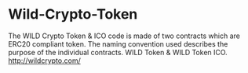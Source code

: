# Wild-Crypto-Token
The WILD Crypto Token & ICO code is made of two contracts which are ERC20 compliant token. The naming convention used describes the purpose of the individual contracts. WILD Token & WILD Token ICO. http://wildcrypto.com/
